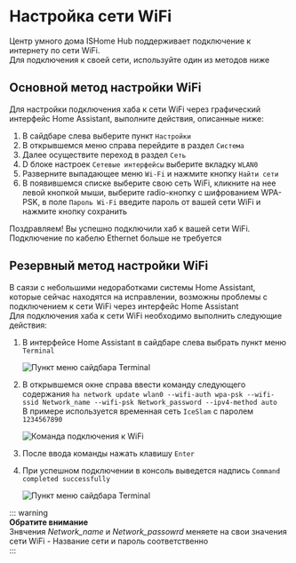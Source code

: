 # Настройка сети WiFi
Центр умного дома ISHome Hub поддерживает подключение к интернету по сети WiFi.  
Для подключения к своей сети, используйте один из методов ниже

## Основной метод настройки WiFi

Для настройки подключения хаба к сети WiFi через графический интерфейс Home Assistant, выполните действия, описанные ниже:
1. В сайдбаре слева выберите пункт ``Настройки``
2. В открывшемся меню справа перейдите в раздел ``Система``
3. Далее осуществите переход в раздел ``Сеть``
4. D блоке настроек ``Сетевые интерфейсы`` выберите вкладку ``WLAN0``
5. Разверните выпадающее меню ``Wi-Fi`` и нажмите кнопку ``Найти сети``
6. В появившемся списке выберите свою сеть WiFi, кликните на нее левой кнопкой мыши, выберите radio-кнопку с шифрованием WPA-PSK, в поле ``Пароль Wi-Fi`` введите пароль от вашей сети WiFi и нажмите кнопку сохранить

Поздравляем! Вы успешно подключили хаб к вашей сети WiFi. Подключение по кабелю Ethernet больше не требуется

## Резервный метод настройки WiFi

В саязи с небольшими недоработками системы Home Assistant, которые сейчас находятся на исправлении, возможны проблемы с подключением к сети WiFi через интерфейс Home Assistant  
Для подключения хаба к сети WiFi необходимо выполнить следующие действия:
1. В интерфейсе Home Assistant в сайдбаре слева выбрать пункт меню ``Terminal``

   ![Пункт меню сайдбара Terminal](/images/sidebar_terminal_link.png)
2. В открывшемся окне справа ввести команду следующего содержания ``ha network update wlan0 --wifi-auth wpa-psk --wifi-ssid Network_name --wifi-psk Network_password --ipv4-method auto``   
  В примере используется временная сеть ``IceSlam`` с паролем ``1234567890``

   ![Команда подключения к WiFi](/images/terminal_command_connection_to_wifi.png)
3. После ввода команды нажать клавишу ``Enter``
4. При успешном подключении в консоль выведется надпись ``Command completed successfully``

   ![Пункт меню сайдбара Terminal](/images/successful_connected_to_wifi.png)


::: warning  
**Обратите внимание**  
Знвчения _Network_name_ и _Network_passowrd_ меняете на свои значения сети WiFi - Название сети и пароль соответственно  
:::